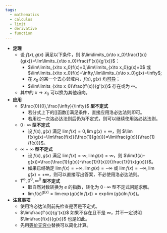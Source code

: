 ```yaml
---
tags:
  - mathematics
  - calculus
  - limit
  - derivative
  - function
---
```

- **定理**
	- 设 $f(x),g(x)$ 满足以下条件，则 $\lim\limits_{x\to x_0}\frac{f(x)}{g(x)}=\lim\limits_{x\to x_0}\frac{f'(x)}{g'(x)}$：
		- $\lim\limits_{x\to x_0}f(x)=0,\lim\limits_{x\to x_0}g(x)=0$ 或 $\lim\limits_{x\to x_0}f(x)=\infty,\lim\limits_{x\to x_0}g(x)=\infty$;
		- 在 $x_0$ 的某一个去心邻域内，$f(x),g(x)$ 均[可导]()；
		- $\lim\limits_{x\to x_0}\frac{f'(x)}{g'(x)}$ 存在或为 $\infty$。
	- 其中的 $x\to x_0$ 可以换为其他趋向。
- **应用**
	- $\frac{0}{0},\frac{\infty}{\infty}$ **型不定式**
		- 若分式上下的[[函数]]满足条件，直接应用洛必达法则即可。
		- 若用过一次洛必达法则后仍为不定式，则可以继续使用洛必达法则。
	- $0\cdot\infty$ **型不定式**
		- 设 $f(x),g(x)$ 满足 $\lim f(x)=0,\lim g(x)=\infty$，则 $\lim f(x)g(x)=\lim\frac{f(x)}{\frac{1}{g(x)}}=\lim\frac{g(x)}{\frac{1}{f(x)}}$。
	- $\infty-\infty$ **型不定式**
		- 设 $f(x),g(x)$ 满足 $\lim f(x)=\infty,\lim g(x)=\infty$，则 $\lim(f(x)-g(x))=\frac{\frac{1}{g(x)}-\frac{1}{f(x)}}{\frac{1}{f(x)g(x)}}$。
		- 如果已经确定 $\lim f(x)=+\infty,\lim g(x)=-\infty$ 或 $\lim f(x)=-\infty,\lim g(x)=+\infty$，则可以直接写出答案，不必使用洛必达法则。
	- $1^{\infty},0^0,\infty^0$ **型不定式**
		- 取自然对数转换为 $e$ 的指数，转化为 $0\cdot\infty$ 型不定式问题求解。
		- $\lim f(x)^{g(x)}=\lim\exp(g(x)\ln f(x))=\exp\lim(g(x)\ln f(x))$。
- **注意事项**
	- 使用洛必达法则前先检查是否是不定式。
	- $\lim\frac{f'(x)}{g'(x)}$ 如果不存在且不是 $\infty$，并不一定说明 $\lim\frac{f(x)}{g(x)}$ 也是如此。
	- 先用[等价无穷小](无穷小和无穷大#^2buz72)替换可以简化计算。